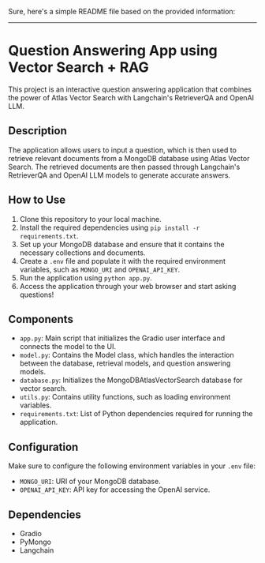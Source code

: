 Sure, here's a simple README file based on the provided information:

---

# Question Answering App using Vector Search + RAG

This project is an interactive question answering application that combines the power of Atlas Vector Search with Langchain's RetrieverQA and OpenAI LLM.

## Description

The application allows users to input a question, which is then used to retrieve relevant documents from a MongoDB database using Atlas Vector Search. The retrieved documents are then passed through Langchain's RetrieverQA and OpenAI LLM models to generate accurate answers.

## How to Use

1. Clone this repository to your local machine.
2. Install the required dependencies using `pip install -r requirements.txt`.
3. Set up your MongoDB database and ensure that it contains the necessary collections and documents.
4. Create a `.env` file and populate it with the required environment variables, such as `MONGO_URI` and `OPENAI_API_KEY`.
5. Run the application using `python app.py`.
6. Access the application through your web browser and start asking questions!

## Components

- `app.py`: Main script that initializes the Gradio user interface and connects the model to the UI.
- `model.py`: Contains the Model class, which handles the interaction between the database, retrieval models, and question answering models.
- `database.py`: Initializes the MongoDBAtlasVectorSearch database for vector search.
- `utils.py`: Contains utility functions, such as loading environment variables.
- `requirements.txt`: List of Python dependencies required for running the application.

## Configuration

Make sure to configure the following environment variables in your `.env` file:

- `MONGO_URI`: URI of your MongoDB database.
- `OPENAI_API_KEY`: API key for accessing the OpenAI service.

## Dependencies

- Gradio
- PyMongo
- Langchain
